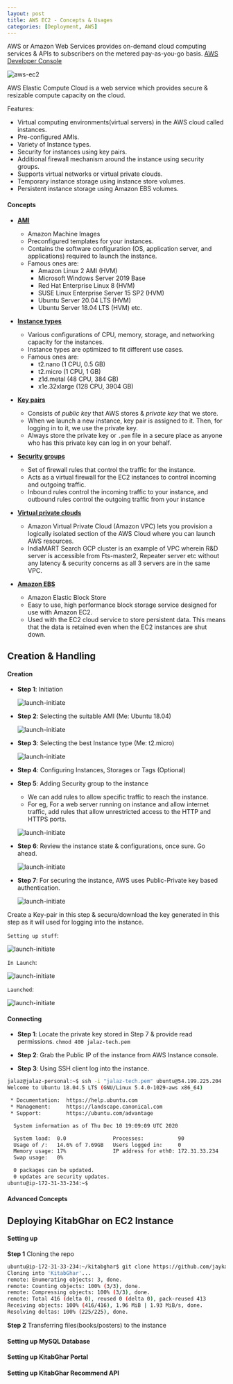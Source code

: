 ```yaml
---
layout: post
title: AWS EC2 - Concepts & Usages
categories: [Deployment, AWS]
---
```


AWS or Amazon Web Services provides on-demand cloud computing services & APIs to subscribers on the metered pay-as-you-go basis.
[AWS Developer Console](https://aws.amazon.com/console/)

![aws-ec2](../assets/images/AWS-EC2-1.png)

AWS Elastic Compute Cloud is a web service which provides secure & resizable compute capacity on the cloud.

Features:
- Virtual computing environments(virtual servers) in the AWS cloud called instances.
- Pre-configured AMIs.
- Variety of Instance types.
- Security for instances using key pairs.
- Additional firewall mechanism around the instance using security groups.
- Supports virtual networks or virtual private clouds.
- Temporary instance storage using instance store volumes.
- Persistent instance storage using Amazon EBS volumes.

#### Concepts

- <ins>**AMI**</ins>
  - Amazon Machine Images
  - Preconfigured templates for your instances.
  - Contains the software configuration (OS, application server, and applications) required to launch the instance.
  - Famous ones are:
    - Amazon Linux 2 AMI (HVM)
    - Microsoft Windows Server 2019 Base
    - Red Hat Enterprise Linux 8 (HVM)
    - SUSE Linux Enterprise Server 15 SP2 (HVM)
    - Ubuntu Server 20.04 LTS (HVM)
    - Ubuntu Server 18.04 LTS (HVM) etc.


- <ins>**Instance types**</ins>
  - Various configurations of CPU, memory, storage, and networking capacity for the instances.
  - Instance types are optimized to fit different use cases.
  - Famous ones are:
    - t2.nano (1 CPU, 0.5 GB)
    - t2.micro (1 CPU, 1 GB)
    - z1d.metal (48 CPU, 384 GB)
    - x1e.32xlarge (128 CPU, 3904 GB)


- <ins>**Key pairs**</ins>
  - Consists of _public key_ that AWS stores & _private key_ that we store.
  - When we launch a new instance, key pair is assigned to it. Then, for logging in to it, we use the private key.
  - Always store the private key or `.pem` file in a secure place as anyone who has this private key can log in on your behalf.


- <ins>**Security groups**</ins>
  - Set of firewall rules that control the traffic for the instance.
  - Acts as a virtual firewall for the EC2 instances to control incoming and outgoing traffic.
  - Inbound rules control the incoming traffic to your instance, and outbound rules control the outgoing traffic from your instance


- <ins>**Virtual private clouds**</ins>
  - Amazon Virtual Private Cloud (Amazon VPC) lets you provision a logically isolated section of the AWS Cloud where you can launch AWS resources.
  - IndiaMART Search GCP cluster is an example of VPC wherein R&D server is accessible from Fts-master2, Repeater server etc without any latency & security concerns as all 3 servers are in the same VPC.


- <ins>**Amazon EBS**</ins>
  - Amazon Elastic Block Store
  - Easy to use, high performance block storage service designed for use with Amazon EC2.
  - Used with the EC2 cloud service to store persistent data. This means that the data is retained even when the EC2 instances are shut down.

## Creation & Handling

#### Creation

- **Step 1**: Initiation

  ![launch-initiate](../assets/images/AWS-EC2-2.png)


- **Step 2**: Selecting the suitable AMI (Me: Ubuntu 18.04)

  ![launch-initiate](../assets/images/AWS-EC2-3.png)


- **Step 3**: Selecting the best Instance type (Me: t2.micro)

  ![launch-initiate](../assets/images/AWS-EC2-4.png)


- **Step 4**: Configuring Instances, Storages or Tags (Optional)

- **Step 5**: Adding Security group to the instance
  - We can add rules to allow specific traffic to reach the instance.
  - For eg, For a web server running on instance and allow internet traffic, add rules that allow unrestricted access to the HTTP and HTTPS ports.

  ![launch-initiate](../assets/images/AWS-EC2-5.png)


- **Step 6**: Review the instance state & configurations, once sure. Go ahead.

  ![launch-initiate](../assets/images/AWS-EC2-6.png)


- **Step 7**: For securing the instance, AWS uses Public-Private key based authentication.

  ![launch-initiate](../assets/images/AWS-EC2-7.png)

Create a Key-pair in this step & secure/download the key generated in this step as it will used for logging into the instance.

`Setting up stuff`:

  ![launch-initiate](../assets/images/AWS-EC2-8.png)

`In Launch`:

  ![launch-initiate](../assets/images/AWS-EC2-9.png)

`Launched`:

  ![launch-initiate](../assets/images/AWS-EC2-10.png)

#### Connecting

- **Step 1**: Locate the private key stored in Step 7 & provide read permissions.
`chmod 400 jalaz-tech.pem`

- **Step 2**: Grab the Public IP of the instance from AWS Instance console.

- **Step 3**: Using SSH client log into the instance.

```bash
jalaz@jalaz-personal:~$ ssh -i "jalaz-tech.pem" ubuntu@54.199.225.204
Welcome to Ubuntu 18.04.5 LTS (GNU/Linux 5.4.0-1029-aws x86_64)

 * Documentation:  https://help.ubuntu.com
 * Management:     https://landscape.canonical.com
 * Support:        https://ubuntu.com/advantage

  System information as of Thu Dec 10 19:09:09 UTC 2020

  System load:  0.0               Processes:           90
  Usage of /:   14.6% of 7.69GB   Users logged in:     0
  Memory usage: 17%               IP address for eth0: 172.31.33.234
  Swap usage:   0%

  0 packages can be updated.
  0 updates are security updates.
ubuntu@ip-172-31-33-234:~$
```

#### Advanced Concepts


## Deploying KitabGhar on EC2 Instance

#### Setting up

**Step 1** Cloning the repo
```bash
ubuntu@ip-172-31-33-234:~/kitabghar$ git clone https://github.com/jaykay12/KitabGhar.git
Cloning into 'KitabGhar'...
remote: Enumerating objects: 3, done.
remote: Counting objects: 100% (3/3), done.
remote: Compressing objects: 100% (3/3), done.
remote: Total 416 (delta 0), reused 0 (delta 0), pack-reused 413
Receiving objects: 100% (416/416), 1.96 MiB | 1.93 MiB/s, done.
Resolving deltas: 100% (225/225), done.
```

**Step 2** Transferring files(books/posters) to the instance

#### Setting up MySQL Database

#### Setting up KitabGhar Portal

#### Setting up KitabGhar Recommend API

